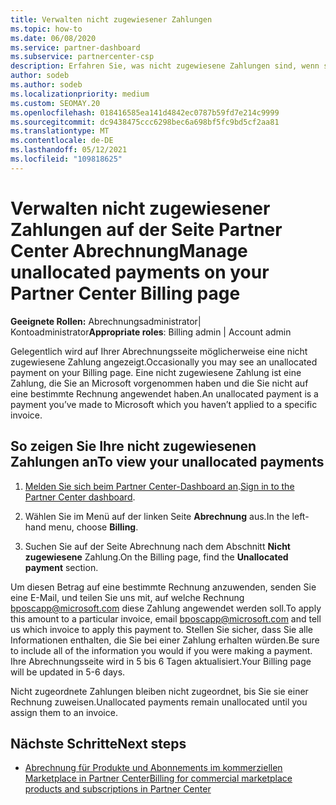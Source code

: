 ```yaml
---
title: Verwalten nicht zugewiesener Zahlungen
ms.topic: how-to
ms.date: 06/08/2020
ms.service: partner-dashboard
ms.subservice: partnercenter-csp
description: Erfahren Sie, was nicht zugewiesene Zahlungen sind, wenn sie auf ihrer Seite Partner Center Abrechnung angezeigt werden. Erfahren Sie auch, wie Sie sie auf Ihre Rechnungen anwenden.
author: sodeb
ms.author: sodeb
ms.localizationpriority: medium
ms.custom: SEOMAY.20
ms.openlocfilehash: 018416585ea141d4842ec0787b59fd7e214c9999
ms.sourcegitcommit: dc9438475ccc6298bec6a698bf5fc9bd5cf2aa81
ms.translationtype: MT
ms.contentlocale: de-DE
ms.lasthandoff: 05/12/2021
ms.locfileid: "109818625"
---
```

# <a name="manage-unallocated-payments-on-your-partner-center-billing-page"></a><span data-ttu-id="48066-104">Verwalten nicht zugewiesener Zahlungen auf der Seite Partner Center Abrechnung</span><span class="sxs-lookup"><span data-stu-id="48066-104">Manage unallocated payments on your Partner Center Billing page</span></span>

<span data-ttu-id="48066-105">**Geeignete Rollen:** Abrechnungsadministrator| Kontoadministrator</span><span class="sxs-lookup"><span data-stu-id="48066-105">**Appropriate roles**: Billing admin | Account admin</span></span>

<span data-ttu-id="48066-106">Gelegentlich wird auf Ihrer Abrechnungsseite möglicherweise eine nicht zugewiesene Zahlung angezeigt.</span><span class="sxs-lookup"><span data-stu-id="48066-106">Occasionally you may see an unallocated payment on your Billing page.</span></span> <span data-ttu-id="48066-107">Eine nicht zugewiesene Zahlung ist eine Zahlung, die Sie an Microsoft vorgenommen haben und die Sie nicht auf eine bestimmte Rechnung angewendet haben.</span><span class="sxs-lookup"><span data-stu-id="48066-107">An unallocated payment is a payment you’ve made to Microsoft which you haven’t applied to a specific invoice.</span></span>

## <a name="to-view-your-unallocated-payments"></a><span data-ttu-id="48066-108">So zeigen Sie Ihre nicht zugewiesenen Zahlungen an</span><span class="sxs-lookup"><span data-stu-id="48066-108">To view your unallocated payments</span></span>

1. <span data-ttu-id="48066-109">[Melden Sie sich beim Partner Center-Dashboard an](https://partner.microsoft.com/dashboard/home).</span><span class="sxs-lookup"><span data-stu-id="48066-109">[Sign in to the Partner Center dashboard](https://partner.microsoft.com/dashboard/home).</span></span>

2. <span data-ttu-id="48066-110">Wählen Sie im Menü auf der linken Seite **Abrechnung** aus.</span><span class="sxs-lookup"><span data-stu-id="48066-110">In the left-hand menu, choose **Billing**.</span></span>

3. <span data-ttu-id="48066-111">Suchen Sie auf der Seite Abrechnung nach dem Abschnitt **Nicht zugewiesene** Zahlung.</span><span class="sxs-lookup"><span data-stu-id="48066-111">On the Billing page, find the **Unallocated payment** section.</span></span> 

<span data-ttu-id="48066-112">Um diesen Betrag auf eine bestimmte Rechnung anzuwenden, senden Sie eine E-Mail, und teilen Sie uns mit, auf welche Rechnung bposcapp@microsoft.com diese Zahlung angewendet werden soll.</span><span class="sxs-lookup"><span data-stu-id="48066-112">To apply this amount to a particular invoice, email bposcapp@microsoft.com and tell us which invoice to apply this payment to.</span></span> <span data-ttu-id="48066-113">Stellen Sie sicher, dass Sie alle Informationen enthalten, die Sie bei einer Zahlung erhalten würden.</span><span class="sxs-lookup"><span data-stu-id="48066-113">Be sure to include all of the information you would if you were making a payment.</span></span> <span data-ttu-id="48066-114">Ihre Abrechnungsseite wird in 5 bis 6 Tagen aktualisiert.</span><span class="sxs-lookup"><span data-stu-id="48066-114">Your Billing page will be updated in 5-6 days.</span></span> 

<span data-ttu-id="48066-115">Nicht zugeordnete Zahlungen bleiben nicht zugeordnet, bis Sie sie einer Rechnung zuweisen.</span><span class="sxs-lookup"><span data-stu-id="48066-115">Unallocated payments remain unallocated until you assign them to an invoice.</span></span> 

## <a name="next-steps"></a><span data-ttu-id="48066-116">Nächste Schritte</span><span class="sxs-lookup"><span data-stu-id="48066-116">Next steps</span></span>

- [<span data-ttu-id="48066-117">Abrechnung für Produkte und Abonnements im kommerziellen Marketplace in Partner Center</span><span class="sxs-lookup"><span data-stu-id="48066-117">Billing for commercial marketplace products and subscriptions in Partner Center</span></span>](csp-commercial-marketplace-billing.md)